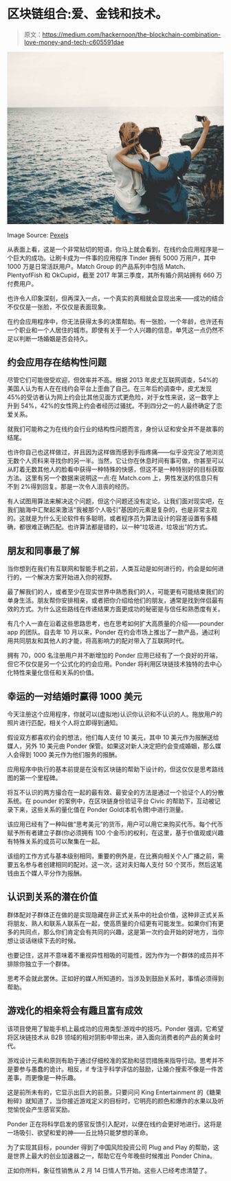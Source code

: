 # 区块链组合:爱、金钱和技术。

> 原文：<https://medium.com/hackernoon/the-blockchain-combination-love-money-and-tech-c605591dae>

![](img/39ec11f3b22d173ebe44779619d8085e.png)

Image Source: [Pexels](https://www.pexels.com/)

从表面上看，这是一个非常贴切的短语，你马上就会看到，在线约会应用程序是一个巨大的成功。让刷卡成为一件事的应用程序 Tinder 拥有 5000 万用户，其中 1000 万是日常活跃用户。Match Group 的产品系列中包括 Match、PlentyofFish 和 OkCupid，截至 2017 年第三季度，其所有婚介网站拥有 660 万付费用户。

也许令人印象深刻，但再深入一点，一个真实的真相就会显现出来——成功的结合不仅仅是一张脸，不仅仅是表面现象。

在约会应用程序中，你无法获得太多的决策帮助。有一张脸，一个年龄，也许还有一个职业和一个人居住的城市。即使有关于一个人兴趣的信息，单凭这一点仍然不足以判断一场婚姻是否会持久。

## **约会应用存在结构性问题**

尽管它们可能很受欢迎，但效率并不高。根据 2013 年皮尤互联网调查，54%的美国人认为有人在在线约会平台上歪曲了自己。在三年后的调查中，皮尤发现 45%的受访者认为网上约会比其他见面方式更危险，对于女性来说，这一数字上升到 54%，42%的女性网上约会者经历过骚扰。不到四分之一的人最终确定了恋爱关系。

就我们可能称之为在线约会行业的结构性问题而言，身份认证和安全并不是故事的结尾。

也许你自己也这样做过，并且因为这样做而感到手指疼痛——似乎没完没了地浏览无数个人资料来寻找你的另一半。当然，它让你在休息时间有事可做，你甚至可以从盯着无数其他人的脸看中获得一种特殊的快感，但这不是一种特别好的目标获取方法。这里有另一个数据来说明这一点:在 Match.com 上，男性发送的信息只有不到 2%得到回复。那是一次令人沮丧的经历。

有人试图用算法来解决这个问题，但这个问题还没有定论。让我们面对现实吧，在我们脑海中汇聚起来激活“我被那个人吸引”基因的元素是复杂的，也是非常主观的。这就是为什么无论软件有多聪明，或者程序员为算法设计的容差设置有多精确，都很难正确匹配。也许算法都是错的，以一种“垃圾进，垃圾出”的方式。

## **朋友和同事最了解**

当你想到在我们有互联网和智能手机之前，人类互动是如何进行的，约会是如何进行的，一个解决方案开始进入你的视野。

最了解我们的人，或者至少在现实世界中熟悉我们的人，可能更有可能结束我们的单身生活。朋友帮你安排相亲，或者把你介绍给他们的朋友，通常是找到伴侣最有效的方式。为什么这些路线在传递结果方面更成功的秘密是与信任和熟悉度有关。

有几个人一直在沿着这些思路思考，也在思考如何扩大高质量的介绍——pounder app 的团队。自去年 10 月以来，Ponder 在约会市场上推出了一款产品，通过利用共同朋友和其他人的才能，将高影响力的配对带入了互联网时代。

拥有 70，000 名注册用户并不断增加的 Ponder 应用已经有了一个良好的开端，但它不仅仅是另一个公式化的约会应用。Ponder 将利用区块链技术独特的去中心化特性来量化信任和关系的价值。

## **幸运的一对结婚时赢得 1000 美元**

今天注册这个应用程序，你就可以(虚拟地)认识你认识和不认识的人。拖放用户的照片进行匹配，相关个人将立即得到通知。

假设双方都喜欢约会的想法，他们每人支付 10 美元，其中 10 美元作为报酬送给媒人，另外 10 美元由 Ponder 保管。如果这对新人决定把约会变成婚姻，那么媒人会得到 1000 美元作为他们服务的报酬。

应用程序中执行的基本前提是在没有区块链的帮助下设计的，但这仅仅是思考路线图的第一个里程碑。

将互不认识的两方撮合在一起的最有效、最安全的方法是通过一个验证个人的分散系统。在 pounder 的案例中，在区块链身份验证平台 Civic 的帮助下，互动被记录下来，这些关系的量化值在 Ponder Gold(本机令牌)中进行测量。

该应用已经有了一种叫做“思考美元”的货币，用户可以用它来购买代币。每个代币赋予所有者建立子群(你必须拥有 100 个金币)的权利，在这里，基于价值观或兴趣有特殊关系的成员可以聚集在一起。

该组的工作方式与基本级别相同，重要的例外是，在比赛向相关个人广播之前，需要五名参与者创建相同的配对。这一次，这对夫妇每人支付 50 个冥币，然后这笔钱由五个媒人平分作为报酬。

## **认识到关系的潜在价值**

群体配对子群体正在做的是实现隐藏在非正式关系中的社会价值，这种非正式关系将朋友、熟人和联系人联系在一起，使高质量的介绍更有可能发生。如果你们有更多的共同点，那么你们肯定会有共同的兴趣，这是第一次约会开始的好地方，当你想让谈话继续下去的时候。

也要记住，这并不意味着不重视异性相吸的可能性，因为作为一个群体的成员并不排除你独立于一个群体。

思考不会就此罢休。正如好的媒人所知道的，当涉及到鼓励关系时，事情必须得到帮助。

## **游戏化的相亲将会有趣且富有成效**

该项目使用了智能手机上最成功的应用类型:游戏中的技巧。Ponder 强调，它希望将区块链技术从 B2B 领域的相对阴影中带出来，进入面向消费者的产品的黄金时代。

游戏设计元素和原则有助于通过仔细校准的奖励和惩罚措施来指导行动。思考并不是要参与愚蠢的诡计。相反，if 专注于科学评估的鼓励，让婚介搜索不像是一件苦差事，而更像是一种乐趣。

这是前所未有的，它显示出巨大的前景。只要问问 King Entertainment 的《糖果粉碎》就知道了，当你接近游戏定义的目标时，它明亮的颜色和爆炸的水果以及听觉愉悦会产生感官奖励。

Ponder 正在将科学启发的感官反馈引入配对，以便在线约会更好地进行。这将是一场吸引、欲望和爱的神——丘比特只能梦想的革命。

为了实现其目标，pounder 得到了中国风险投资公司 Plug and Play 的帮助，这是世界上最大的创业加速器之一，帮助它在今年晚些时候推出 Ponder China。

正如你所料，象征性销售从 2 月 14 日情人节开始。这些人已经考虑清楚了。